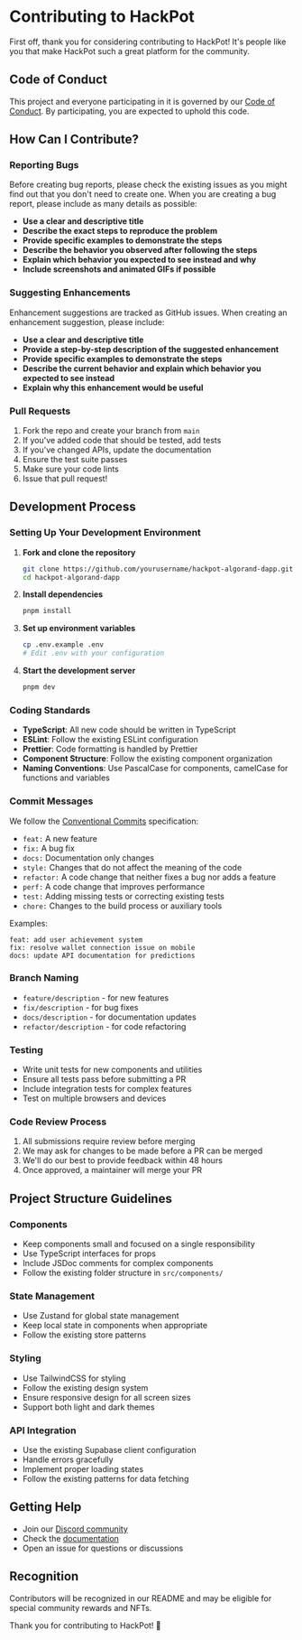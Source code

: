 # Contributing to HackPot

First off, thank you for considering contributing to HackPot! It's people like you that make HackPot such a great platform for the community.

## Code of Conduct

This project and everyone participating in it is governed by our [Code of Conduct](CODE_OF_CONDUCT.md). By participating, you are expected to uphold this code.

## How Can I Contribute?

### Reporting Bugs

Before creating bug reports, please check the existing issues as you might find out that you don't need to create one. When you are creating a bug report, please include as many details as possible:

- **Use a clear and descriptive title**
- **Describe the exact steps to reproduce the problem**
- **Provide specific examples to demonstrate the steps**
- **Describe the behavior you observed after following the steps**
- **Explain which behavior you expected to see instead and why**
- **Include screenshots and animated GIFs if possible**

### Suggesting Enhancements

Enhancement suggestions are tracked as GitHub issues. When creating an enhancement suggestion, please include:

- **Use a clear and descriptive title**
- **Provide a step-by-step description of the suggested enhancement**
- **Provide specific examples to demonstrate the steps**
- **Describe the current behavior and explain which behavior you expected to see instead**
- **Explain why this enhancement would be useful**

### Pull Requests

1. Fork the repo and create your branch from `main`
2. If you've added code that should be tested, add tests
3. If you've changed APIs, update the documentation
4. Ensure the test suite passes
5. Make sure your code lints
6. Issue that pull request!

## Development Process

### Setting Up Your Development Environment

1. **Fork and clone the repository**
   ```bash
   git clone https://github.com/yourusername/hackpot-algorand-dapp.git
   cd hackpot-algorand-dapp
   ```

2. **Install dependencies**
   ```bash
   pnpm install
   ```

3. **Set up environment variables**
   ```bash
   cp .env.example .env
   # Edit .env with your configuration
   ```

4. **Start the development server**
   ```bash
   pnpm dev
   ```

### Coding Standards

- **TypeScript**: All new code should be written in TypeScript
- **ESLint**: Follow the existing ESLint configuration
- **Prettier**: Code formatting is handled by Prettier
- **Component Structure**: Follow the existing component organization
- **Naming Conventions**: Use PascalCase for components, camelCase for functions and variables

### Commit Messages

We follow the [Conventional Commits](https://conventionalcommits.org/) specification:

- `feat:` A new feature
- `fix:` A bug fix
- `docs:` Documentation only changes
- `style:` Changes that do not affect the meaning of the code
- `refactor:` A code change that neither fixes a bug nor adds a feature
- `perf:` A code change that improves performance
- `test:` Adding missing tests or correcting existing tests
- `chore:` Changes to the build process or auxiliary tools

Examples:
```
feat: add user achievement system
fix: resolve wallet connection issue on mobile
docs: update API documentation for predictions
```

### Branch Naming

- `feature/description` - for new features
- `fix/description` - for bug fixes
- `docs/description` - for documentation updates
- `refactor/description` - for code refactoring

### Testing

- Write unit tests for new components and utilities
- Ensure all tests pass before submitting a PR
- Include integration tests for complex features
- Test on multiple browsers and devices

### Code Review Process

1. All submissions require review before merging
2. We may ask for changes to be made before a PR can be merged
3. We'll do our best to provide feedback within 48 hours
4. Once approved, a maintainer will merge your PR

## Project Structure Guidelines

### Components

- Keep components small and focused on a single responsibility
- Use TypeScript interfaces for props
- Include JSDoc comments for complex components
- Follow the existing folder structure in `src/components/`

### State Management

- Use Zustand for global state management
- Keep local state in components when appropriate
- Follow the existing store patterns

### Styling

- Use TailwindCSS for styling
- Follow the existing design system
- Ensure responsive design for all screen sizes
- Support both light and dark themes

### API Integration

- Use the existing Supabase client configuration
- Handle errors gracefully
- Implement proper loading states
- Follow the existing patterns for data fetching

## Getting Help

- Join our [Discord community](https://discord.gg/hackpot)
- Check the [documentation](docs/)
- Open an issue for questions or discussions

## Recognition

Contributors will be recognized in our README and may be eligible for special community rewards and NFTs.

Thank you for contributing to HackPot! 🎯